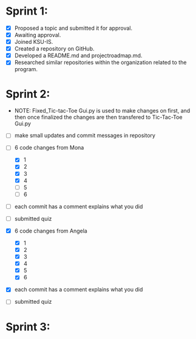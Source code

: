 # Sprint 1:
- [x] Proposed a topic and submitted it for approval.
- [x] Awaiting approval.
- [x] Joined KSU-IS.
- [x] Created a repository on GitHub.
- [x] Developed a README.md and projectroadmap.md.
- [x] Researched similar repositories within the organization related to the program.     

# Sprint 2:
- NOTE: Fixed_Tic-tac-Toe Gui.py is used to make changes on first, and then once finalized the changes are then transfered to Tic-Tac-Toe Gui.py
- [ ] make small updates and commit messages in repository
- [ ] 6 code changes from Mona
    - [x] 1
    - [x] 2
    - [x] 3
    - [x] 4
    - [ ] 5
    - [ ] 6
- [ ] each commit has a comment explains what you did
- [ ] submitted quiz

- [x] 6 code changes from Angela
    - [x] 1
    - [x] 2
    - [x] 3
    - [x] 4
    - [x] 5
    - [x] 6
- [x] each commit has a comment explains what you did
- [ ] submitted quiz

# Sprint 3:

